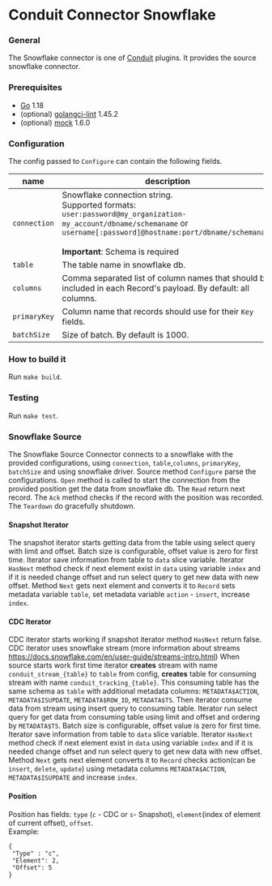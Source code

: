 # Conduit Connector Snowflake

### General

The Snowflake connector is one of [Conduit](https://github.com/ConduitIO/conduit) plugins. It provides the source
snowflake connector.

### Prerequisites

- [Go](https://go.dev/) 1.18
- (optional) [golangci-lint](https://github.com/golangci/golangci-lint) 1.45.2
- (optional) [mock](https://github.com/golang/mock) 1.6.0

### Configuration

The config passed to `Configure` can contain the following fields.

| name         | description                                                                                                                                                                                                                                     | required | example                                                |
|--------------|-------------------------------------------------------------------------------------------------------------------------------------------------------------------------------------------------------------------------------------------------|----------|--------------------------------------------------------|
| `connection` | Snowflake connection string.<br/>Supported formats:<br><code>user:password@my_organization-my_account/dbname/schemaname</code> or <br><code>username[:password]@hostname:port/dbname/schemaname </code><br><b>Important</b>: Schema is required | yes      | "user:password@my_organization-my_account/mydb/schema" |
| `table`      | The table name in snowflake db.                                                                                                                                                                                                                 | yes      | "users"                                                |
| `columns`    | Comma separated list of column names that should be included in each Record's payload. By default: all columns.                                                                                                                                 | no       | "id,name,age"                                          |
| `primaryKey` | Column name that records should use for their `Key` fields.                                                                                                                                                                                     | yes      | "id"                                                   |
| `batchSize`  | Size of batch. By default is 1000.                                                                                                                                                                                                              | no       | "100"                                                  |


### How to build it

Run `make build`.

### Testing

Run `make test`.

### Snowflake Source

The Snowflake Source Connector connects to a snowflake with the provided configurations, using
`connection`, `table`,`columns`, `primaryKey`, `batchSize`  and using snowflake driver. 
Source method `Configure`  parse the configurations.
 `Open` method is called to start the connection from the provided position get the
data from snowflake db. The `Read` return next record. The `Ack` method
checks if the record with the position was recorded. The `Teardown` do gracefully shutdown.

#### Snapshot Iterator
 
The snapshot iterator starts getting data from the table using select query with limit and offset. 
Batch size is configurable, offset value is zero for first time. Iterator save information from table 
to `data` slice variable.
Iterator `HasNext` method check if next element exist in `data` using variable `index` and if it is needed
change offset and run select query to get new data with new offset. Method `Next` gets next element and converts 
it to `Record` sets metadata variable `table`, set metadata variable `action` - `insert`, increase `index`.

#### CDC Iterator

CDC iterator starts working if snapshot iterator method `HasNext` return false.
CDC iterator uses snowflake stream (more information about streams https://docs.snowflake.com/en/user-guide/streams-intro.html) 
When source starts work first time iterator <b>creates</b> stream with name `conduit_stream_{table}` to `table` from
config, <b>creates</b> table for consuming stream with name `conduit_tracking_{table}`. 
This consuming table has the same schema as `table`  with additional metadata columns:
`METADATA$ACTION`, `METADATA$ISUPDATE`, `METADATA$ROW_ID`, `METADATA$TS`. Then iterator consume
data from stream using insert query to consuming table. Iterator run select query for get data
from consuming table using limit and offset and ordering by `METADATA$TS`. Batch size is configurable, offset value is zero for first time.
Iterator save information from table to 
`data` slice variable. Iterator `HasNext` method check if next element exist in `data` using variable
`index` and if it is needed change offset and run select query to get new data with new offset.
Method `Next` gets next element converts it to `Record` checks action(can be `insert`, `delete`, `update`)
using metadata columns `METADATA$ACTION`, `METADATA$ISUPDATE` and increase `index`.

#### Position

Position has fields: `type` (`c` - CDC or `s`- Snapshot), `element`(index of element of current
offset), `offset`. <br> 
Example: 
```
{
 "Type" : "c",
 "Element": 2,
 "Offset": 5
}
```
